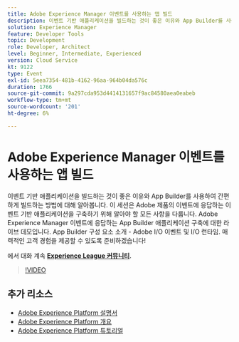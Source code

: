 ```yaml
---
title: Adobe Experience Manager 이벤트를 사용하는 앱 빌드
description: 이벤트 기반 애플리케이션을 빌드하는 것이 좋은 이유와 App Builder를 사용하여 간편하게 빌드하는 방법에 대해 알아봅니다. 이 세션에서는 Adobe 제품의 이벤트에 응답하는 이벤트 기반 애플리케이션을 구축하기 위해 알아야 할 모든 사항을 다룹니다. Adobe Experience Manager 이벤트에 응답하는 App Builder 애플리케이션 구축에 대한 라이브 데모입니다. App Builder 구성 요소 소개 - Adobe I/O 이벤트 및 I/O 런타임. 매력적인 고객 경험을 제공할 수 있도록 준비하겠습니다!
solution: Experience Manager
feature: Developer Tools
topic: Development
role: Developer, Architect
level: Beginner, Intermediate, Experienced
version: Cloud Service
kt: 9122
type: Event
exl-id: 5eea7354-481b-4162-96aa-964b04da576c
duration: 1766
source-git-commit: 9a297cda953d4414131657f9ac84580aea0eabeb
workflow-type: tm+mt
source-wordcount: '201'
ht-degree: 6%

---
```


# Adobe Experience Manager 이벤트를 사용하는 앱 빌드

이벤트 기반 애플리케이션을 빌드하는 것이 좋은 이유와 App Builder를 사용하여 간편하게 빌드하는 방법에 대해 알아봅니다. 이 세션은 Adobe 제품의 이벤트에 응답하는 이벤트 기반 애플리케이션을 구축하기 위해 알아야 할 모든 사항을 다룹니다. Adobe Experience Manager 이벤트에 응답하는 App Builder 애플리케이션 구축에 대한 라이브 데모입니다. App Builder 구성 요소 소개 - Adobe I/O 이벤트 및 I/O 런타임. 매력적인 고객 경험을 제공할 수 있도록 준비하겠습니다!

에서 대화 계속 **[Experience League 커뮤니티](https://adobe.ly/3ipjs8p)**.

>[!VIDEO](https://video.tv.adobe.com/v/337566/?quality=12&learn=on&hidetitle=true)

## 추가 리소스

- [Adobe Experience Platform 설명서](https://experienceleague.adobe.com/docs/experience-platform.html)
- [Adobe Experience Platform 개요](https://experienceleague.adobe.com/docs/experience-platform/landing/home.html?lang=ko)
- [Adobe Experience Platform 튜토리얼](https://experienceleague.adobe.com/docs/platform-learn/tutorials/overview.html?lang=en)
